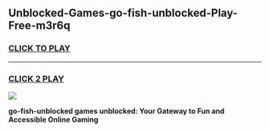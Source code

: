 
## Unblocked-Games-go-fish-unblocked-Play-Free-m3r6q
<h3>
<a href="https://premium76.site?title=go-fish-unblocked&ref=21A">CLICK TO PLAY</a></h3>
<hr>

<h3>
<a href="https://premium76.site?title=go-fish-unblocked&ref=21A">CLICK 2 PLAY</a>
  
</h3>

<a href="https://premium76.site?title=go-fish-unblocked&ref=21A"><img src="https://clearcache.store/games.png"></a>


**go-fish-unblocked games unblocked: Your Gateway to Fun and Accessible Online Gaming**
